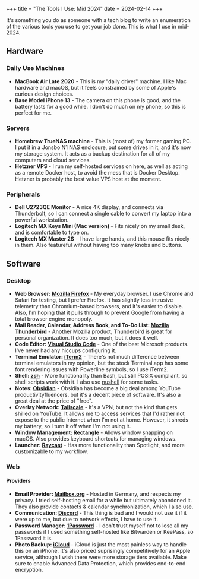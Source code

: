 +++
title = "The Tools I Use: Mid 2024"
date = 2024-02-14
+++

It's something you do as someone with a tech blog to write an enumeration of the various tools you use to get your job done. This is what I use in mid-2024.

<!--more-->

## Hardware

### Daily Use Machines

- **MacBook Air Late 2020** - This is my "daily driver" machine. I like Mac hardware and macOS, but it feels constrained by some of Apple's curious design choices.
- **Base Model iPhone 13** - The camera on this phone is good, and the battery lasts for a good while. I don't do much on my phone, so this is perfect for me.

### Servers

- **Homebrew TrueNAS machine** - This is (most of) my former gaming PC. I put it in a Jonsbo N1 NAS enclosure, put some drives in it, and it's now my storage system. It acts as a backup destination for all of my computers and cloud services.
- **Hetzner VPS** - I run my self-hosted services on here, as well as acting as a remote Docker host, to avoid the mess that is Docker Desktop. Hetzner is probably the best value VPS host at the moment.

### Peripherals

- **Dell U2723QE Monitor** - A nice 4K display, and connects via Thunderbolt, so I can connect a single cable to convert my laptop into a powerful workstation.
- **Logitech MX Keys Mini (Mac version)** - Fits nicely on my small desk, and is comfortable to type on.
- **Logitech MX Master 2S** - I have large hands, and this mouse fits nicely in them. Also featureful without having too many knobs and buttons.

## Software

### Desktop

- **Web Browser: [Mozilla Firefox](https://www.mozilla.org/firefox/)** - My everyday browser. I use Chrome and Safari for testing, but I prefer Firefox. It has slightly less intrusive telemetry than Chromium-based browsers, and it's easier to disable. Also, I'm hoping that it pulls through to prevent Google from having a total browser engine monopoly.
- **Mail Reader, Calendar, Address Book, and To-Do List: [Mozilla Thunderbird](https://www.thunderbird.net)** - Another Mozilla product, Thunderbird is great for personal organization. It does too much, but it does it well.
- **Code Editor: [Visual Studio Code](https://code.visualstudio.com/)** - One of the best Microsoft products. I've never had any hiccups configuring it.
- **Terminal Emulator: [iTerm2](https://iterm2.com)** - There's not much difference between terminal emulators in my opinion, but the stock Terminal.app has some font rendering issues with Powerline symbols, so I use iTerm2.
- **Shell: [zsh](https://zsh.sourceforge.io/)** - More functionality than Bash, but still POSIX compliant, so shell scripts work with it. I also use [nushell](https://www.nushell.sh/) for some tasks.
- **Notes: [Obsidian](https://obsidian.md)** - Obsidian has become a big deal among YouTube productivityfluencers, but it's a decent piece of software. It's also a great deal at the price of "free".
- **Overlay Network: [Tailscale](https://tailscale.com/)** - It's a VPN, but not the kind that gets shilled on YouTube. It allows me to access services that I'd rather not expose to the public Internet when I'm not at home. However, it shreds my battery, so I turn it off when I'm not using it.
- **Window Management: [Rectangle](https://rectangleapp.com/)** - Allows window snapping on macOS. Also provides keyboard shortcuts for managing windows.
- **Launcher: [Raycast](https://www.raycast.app)** - Has more functionality than Spotlight, and more customizable to my workflow.

### Web

#### Providers

- **Email Provider: [Mailbox.org](https://www.mailbox.org)** - Hosted in Germany, and respects my privacy. I tried self-hosting email for a while but ultimately abandoned it. They also provide contacts & calendar synchronization, which I also use.
- **Communication: [Discord](https://discord.com)** - This thing is bad and I would not use it if it were up to me, but due to network effects, I have to use it.
- **Password Manager: [1Password](https://1password.com)** - I don't trust myself not to lose all my passwords if I used something self-hosted like Bitwarden or KeePass, so 1Password it is. 
- **Photo Backup: [iCloud](https://icloud.com)** - iCloud is just the most painless way to handle this on an iPhone. It's also priced suprisingly competitively for an Apple service, although I wish there were more storage tiers available. Make sure to enable Advanced Data Protection, which provides end-to-end encryption.